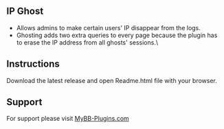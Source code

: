 ## IP Ghost
 * Allows admins to make certain users' IP disappear from the logs.
 * Ghosting adds two extra queries to every page because the plugin has to erase the IP address from all ghosts' sessions.\

## Instructions

Download the latest release and open Readme.html file with your browser.

## Support
For support please visit [MyBB-Plugins.com](http://forums.mybb-plugins.com/ "MyBB-Plugins.com")
